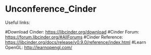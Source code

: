 # Unconference_Cinder

Useful links:

#Download Cinder: https://libcinder.org/download
#Cinder Forum: https://forum.libcinder.org/#AllForums
#Cinder Reference: https://libcinder.org/docs/release/v0.9.0/reference/index.html
#Learn OpenGL: http://learnopengl.com/




